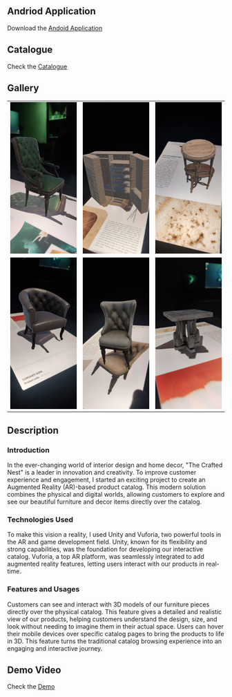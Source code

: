 ## Andriod Application
Download the <a  href="https://github.com/SoumyaratnaDebnath/The-Crafted-Nest-AR-Catalogue/blob/main/The%20Crafted%20Nest%20AR%20Companion.apk" > Andoid Application  </a>


## Catalogue
Check the  <a href="https://github.com/SoumyaratnaDebnath/The-Crafted-Nest-AR-Catalogue/blob/main/The%20Crafted%20Nest%20Catalogue.pdf" >Catalogue</a>

## Gallery
<table>
  <tr>
    <td><img src="images/image (1).png" alt="Banner" style="width:100%"></td>
    <td><img src="images/image (2).png" alt="1" style="width:100%"></td>
    <td><img src="images/image (3).png" alt="2" style="width:100%"></td>
  </tr>
  <tr>
    <td><img src="images/image (4).png" alt="3" style="width:100%"></td>
    <td><img src="images/image (5).png" alt="4" style="width:100%"></td>
    <td><img src="images/image (1).jpg" alt="5" style="width:100%"></td>
  </tr>
</table>

## Description
### Introduction

In the ever-changing world of interior design and home decor, "The Crafted Nest" is a leader in innovation and creativity. To improve customer experience and engagement, I started an exciting project to create an Augmented Reality (AR)-based product catalog. This modern solution combines the physical and digital worlds, allowing customers to explore and see our beautiful furniture and decor items directly over the catalog.

### Technologies Used

To make this vision a reality, I used Unity and Vuforia, two powerful tools in the AR and game development field. Unity, known for its flexibility and strong capabilities, was the foundation for developing our interactive catalog. Vuforia, a top AR platform, was seamlessly integrated to add augmented reality features, letting users interact with our products in real-time.

### Features and Usages

Customers can see and interact with 3D models of our furniture pieces directly over the physical catalog. This feature gives a detailed and realistic view of our products, helping customers understand the design, size, and look without needing to imagine them in their actual space. Users can hover their mobile devices over specific catalog pages to bring the products to life in 3D. This feature turns the traditional catalog browsing experience into an engaging and interactive journey.

## Demo Video
Check the  <a href="https://www.youtube.com/embed/Mp3qIFj0f9M" >Demo</a>

